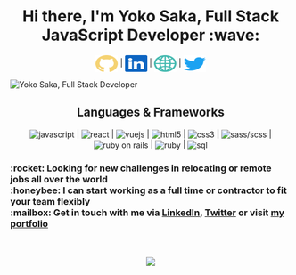 <h1 align="center"> Hi there, I'm Yoko Saka, Full Stack JavaScript Developer :wave:</h1>
<p align="center">
<a href="https://github.com/yocosaka" target="blank"><img align="center" src='https://github.com/yocosaka/yocosaka/blob/master/images/github-n.svg' alt='github'  height="30" width="40"></a>  | <a href="https://www.linkedin.com/in/yokosaka/" target="blank"><img align="center" src="https://github.com/yocosaka/yocosaka/blob/master/images/linkedin.svg" alt="LinkedIn @yokosaka" height="30" width="40" /></a> | <a href="https://yocosaka.com/" target="blank"><img align="center" src="https://github.com/yocosaka/yocosaka/blob/master/images/global.svg" alt="yocosaka Portflio" height="30" width="40" /></a> | <a href="https://twitter.com/yocosaka" target="blank"><img align="center" src="https://github.com/yocosaka/yocosaka/blob/master/images/twitter.svg" alt="Twitter @yocosaka" height="30" width="40" /></a>
</p>
<img src="https://github.com/yocosaka/yocosaka/blob/master/images/cover3.jpg" alt="Yoko Saka, Full Stack Developer">

<h2 align="center">Languages & Frameworks</h2>
<p align="center">
<img align="center" src='https://github.com/yocosaka/yocosaka/blob/master/images/js.svg' alt='javascript'  height="30" width="40"> | <img align="center" src='https://github.com/yocosaka/yocosaka/blob/master/images/react.svg' alt='react'  height="30" width="40"> | <img align="center" src='https://github.com/yocosaka/yocosaka/blob/master/images/vuejs.svg' alt='vuejs'  height="30" width="40"> | <img align="center" src='https://github.com/yocosaka/yocosaka/blob/master/images/html5.svg' alt='html5'  height="30" width="40"> | <img align="center" src='https://github.com/yocosaka/yocosaka/blob/master/images/css3.svg' alt='css3'  height="30" width="40"> | <img align="center" src='https://github.com/yocosaka/yocosaka/blob/master/images/sass.svg' alt='sass/scss'  height="30" width="40"> | <img align="center" src='https://github.com/yocosaka/yocosaka/blob/master/images/rubyonrails.svg' alt='ruby on rails'  height="30" width="40"> | <img align="center" src='https://github.com/yocosaka/yocosaka/blob/master/images/ruby.svg' alt='ruby'  height="30" width="40"> | <img align="center" src='https://github.com/yocosaka/yocosaka/blob/master/images/sql.svg' alt='sql'  height="30" width="40">
</p>
<h3>
:rocket: Looking for new challenges in relocating or remote jobs all over the world<br>
:honeybee: I can start working as a full time or contractor to fit your team flexibly<br>
:mailbox: Get in touch with me via <a href="https://www.linkedin.com/in/yokosaka/" target="_blank">LinkedIn</a>, <a href="https://twitter.com/yocosaka" target="_blank">Twitter</a> or visit <a href="https://yocosaka.com/" target="_blank">my portfolio</a> 
</h3>
<br>
<p align="center">
<img src="https://github-readme-stats.vercel.app/api?username=yocosaka&count_private=true&show_icons=true&theme=default" align="center">
</p>

<!-- <h2 align="center">Recently Stats</h2>
<img src="https://github-readme-stats.vercel.app/api/top-langs/?username=yocosaka&compact=true"> -->

